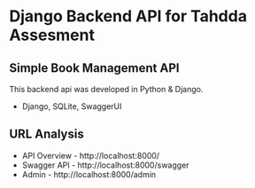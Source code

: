 # Django Backend API for Tahdda Assesment

## Simple Book Management API

This backend api was developed in Python & Django.

-   Django, SQLite, SwaggerUI

## URL Analysis

-   API Overview - http://localhost:8000/
-   Swagger API - http://localhost:8000/swagger
-   Admin - http://localhost:8000/admin
